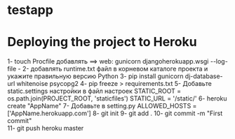 # testapp
# Deploying the project to Heroku
1- touch Procfile
    добавлять ==> web: gunicorn djangoherokuapp.wsgi --log-file -
2- добавлять  runtime.txt файл в корневом каталоге проекта и укажите правильную версию Python
3- pip install gunicorn dj-database-url whitenoise psycopg2
4- pip freeze > requirements.txt
5- Добавьте static.settings настройки в файл настроек
    STATIC_ROOT  =   os.path.join(PROJECT_ROOT, 'staticfiles')
    STATIC_URL = '/static/'
6- heroku create "AppName"
7- Добавьте в setting.py 
        ALLOWED_HOSTS = ['AppName.herokuapp.com']
8- git init
9- git add .
10- git commit -m "First commit"       
11- git push heroku master
